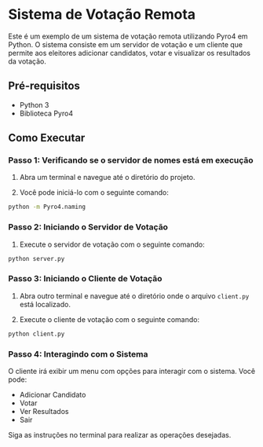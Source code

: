 # Sistema de Votação Remota

Este é um exemplo de um sistema de votação remota utilizando Pyro4 em Python. O sistema consiste em um servidor de votação e um cliente que permite aos eleitores adicionar candidatos, votar e visualizar os resultados da votação.

## Pré-requisitos

- Python 3
- Biblioteca Pyro4

## Como Executar

### Passo 1: Verificando se o servidor de nomes está em execução

1. Abra um terminal e navegue até o diretório do projeto.

2. Você pode iniciá-lo com o seguinte comando:

```bash
python -m Pyro4.naming

```

### Passo 2: Iniciando o Servidor de Votação

1. Execute o servidor de votação com o seguinte comando:

```bash
python server.py
```

### Passo 3: Iniciando o Cliente de Votação

1. Abra outro terminal e navegue até o diretório onde o arquivo `client.py` está localizado.

2. Execute o cliente de votação com o seguinte comando:

```bash
python client.py
```

### Passo 4: Interagindo com o Sistema

O cliente irá exibir um menu com opções para interagir com o sistema. Você pode:

- Adicionar Candidato
- Votar
- Ver Resultados
- Sair

Siga as instruções no terminal para realizar as operações desejadas.
